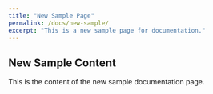```yaml
---
title: "New Sample Page"
permalink: /docs/new-sample/
excerpt: "This is a new sample page for documentation."
---
```


## New Sample Content

This is the content of the new sample documentation page.
